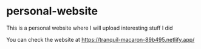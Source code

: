 # personal-website
This is a personal website where I will upload interesting stuff I did


You can check the website at https://tranquil-macaron-89b495.netlify.app/
